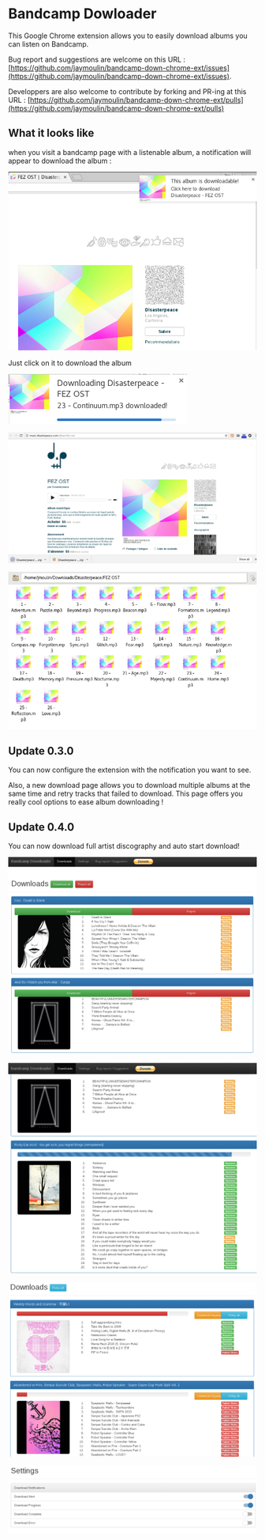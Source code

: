 Bandcamp Dowloader
==

This Google Chrome extension allows you to easily download albums you can listen on Bandcamp.

Bug report and suggestions are welcome on this URL : [https://github.com/jaymoulin/bandcamp-down-chrome-ext/issues](https://github.com/jaymoulin/bandcamp-down-chrome-ext/issues).

Developpers are also welcome to contribute by forking and PR-ing at this URL : [https://github.com/jaymoulin/bandcamp-down-chrome-ext/pulls](https://github.com/jaymoulin/bandcamp-down-chrome-ext/pulls)

## What it looks like

when you visit a bandcamp page with a listenable album, a notification will appear to download the album :

![A wild notification appeared!](notif-1.png "A wild notification appeared!")

Just click on it to download the album

![Download in progress](notif-2.png "Download in progress")

![Zip downloaded](zip.png "Zip downloaded")

![All files in a great folder hierarchy](folder.png "All files in a great folder hierarchy")

## Update 0.3.0

You can now configure the extension with the notification you want to see.

Also, a new download page allows you to download multiple albums at the same time and retry tracks that failed to download.
This page offers you really cool options to ease album downloading !
 
 ## Update 0.4.0
 
 You can now download full artist discography and auto start download!
 
 ![Download page](downloadPage.png "Download page")
 
 ![Download page while albums are downloading](downloadPageProgress.png "Download page while albums are downloading")
 
 ![Retry all the things!](retryAll.png "Retry all the things!")
 
 ![Settings for your notifications](settings.png "Settings for your notifications")
